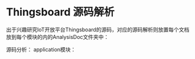 # Thingsboard 源码解析

出于兴趣研究IoT开放平台Thingsboard的源码，对应的源码解析则放置每个文档放到每个模块的内的AnalysisDoc文件夹中：

源码分析：
application模块：